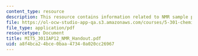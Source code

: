 ```yaml
---
content_type: resource
description: This resource contains information related to NMR sample prep handout.
file: https://ol-ocw-studio-app-qa.s3.amazonaws.com/courses/5-301-chemistry-laboratory-techniques-january-iap-2012/a8f4bca24bce0baa47340a020cc26967_MIT5_301IAP12_NMR_Handout.pdf
file_type: application/pdf
resourcetype: Document
title: MIT5_301IAP12_NMR_Handout.pdf
uid: a8f4bca2-4bce-0baa-4734-0a020cc26967
---
```

